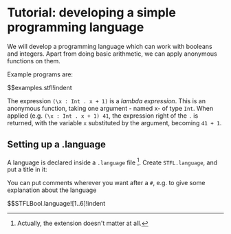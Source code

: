 
 Tutorial: developing a simple programming language
====================================================

We will develop a programming language which can work with booleans and integers. Apart from doing basic arithmetic, we can apply anonymous functions on them.

Example programs are:

$$examples.stfl!indent



The expression `(\x : Int . x + 1)` is a _lambda expression_. This is an anonymous function, taking one argument - named x- of type `Int`. When applied (e.g. `(\x : Int . x + 1) 41`, the expression right of the `.` is returned, with the variable `x` substituted by the argument, becoming `41 + 1`.


 Setting up a .language
------------------------

A language is declared inside a `.language` file [^extension]. Create `STFL.language`, and put a title in it:

[^extension]: Actually, the extension doesn't matter at all.

You can put comments wherever you want after a `#`, e.g. to give some explanation about the language 


$$STFLBool.language![1..6]!indent


